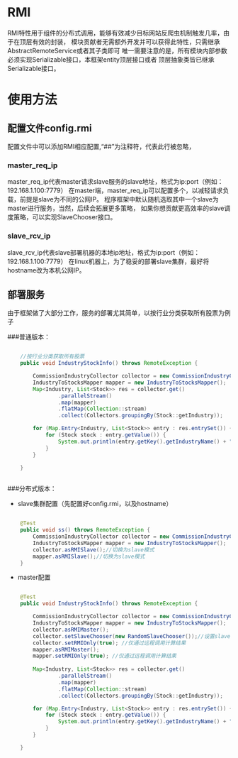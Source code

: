 # RMI

RMI特性用于组件的分布式调用，能够有效减少目标网站反爬虫机制触发几率，由于在顶层有效的封装，
模块贡献者无需额外开发并可以获得此特性，只需继承AbstractRemoteService或者其子类即可
唯一需要注意的是，所有模块内部参数必须实现Serializable接口，本框架entity顶层接口或者
顶层抽象类皆已继承Serializable接口。

# 使用方法

## 配置文件config.rmi

配置文件中可以添加RMI相应配置,“##”为注释符，代表此行被忽略，

### master_req_ip

master_req_ip代表master请求slave服务的slave地址，格式为ip:port（例如：192.168.1.100:7779）
在master端，master_req_ip可以配置多个，以减轻请求负载，前提是slave为不同的公网IP。
程序框架中默认随机选取其中一个slave为master进行服务，当然，后续会拓展更多策略，
如果你想贡献更高效率的slave调度策略，可以实现SlaveChooser接口。

### slave_rcv_ip

slave_rcv_ip代表slave部署机器的本地ip地址，格式为ip:port（例如：192.168.1.100:7779）
在linux机器上，为了稳妥的部署slave集群，最好将hostname改为本机公网IP。

## 部署服务

由于框架做了大部分工作，服务的部署尤其简单，以按行业分类获取所有股票为例子

###普通版本：

```java

    //按行业分类获取所有股票
    public void IndustryStockInfo() throws RemoteException {

        CommissionIndustryCollector collector = new CommissionIndustryCollector();
        IndustryToStocksMapper mapper = new IndustryToStocksMapper();
        Map<Industry, List<Stock>> res = collector.get()
                .parallelStream()
                .map(mapper)
                .flatMap(Collection::stream)
                .collect(Collectors.groupingBy(Stock::getIndustry));

        for (Map.Entry<Industry, List<Stock>> entry : res.entrySet()) {
            for (Stock stock : entry.getValue()) {
                System.out.println(entry.getKey().getIndustryName() + " -> " + stock.getStockName());
            }
        }

    }       
         
```

###分布式版本：

* slave集群配置（先配置好config.rmi，以及hostname）

```java

    @Test
    public void ss() throws RemoteException {
        CommissionIndustryCollector collector = new CommissionIndustryCollector();
        IndustryToStocksMapper mapper = new IndustryToStocksMapper();
        collector.asRMISlave();//切换为slave模式
        mapper.asRMISlave();//切换为slave模式
    }

```

* master配置

```java

    @Test
    public void IndustryStockInfo() throws RemoteException {

        CommissionIndustryCollector collector = new CommissionIndustryCollector();
        IndustryToStocksMapper mapper = new IndustryToStocksMapper();
        collector.asRMIMaster();
        collector.setSlaveChooser(new RandomSlaveChooser());//设置slave调度策略
        collector.setRMIOnly(true); //仅通过远程调用计算结果
        mapper.asRMIMaster();
        mapper.setRMIOnly(true); //仅通过远程调用计算结果
        
        Map<Industry, List<Stock>> res = collector.get()
                .parallelStream()
                .map(mapper)
                .flatMap(Collection::stream)
                .collect(Collectors.groupingBy(Stock::getIndustry));

        for (Map.Entry<Industry, List<Stock>> entry : res.entrySet()) {
            for (Stock stock : entry.getValue()) {
                System.out.println(entry.getKey().getIndustryName() + " -> " + stock.getStockName());
            }
        }

    }

```
